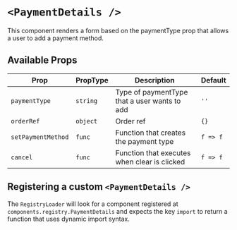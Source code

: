 # `<PaymentDetails />`

This component renders a form based on the paymentType prop that allows a user to add a payment method.

## Available Props

| Prop               | PropType | Description                                  | Default  |
| ------------------ | -------- | -------------------------------------------- | -------- |
| `paymentType`      | `string` | Type of paymentType that a user wants to add | `''`     |
| `orderRef`         | `object` | Order ref                                    | `{}`     |
| `setPaymentMethod` | `func`   | Function that creates the payment type       | `f => f` |
| `cancel`           | `func`   | Function that executes when clear is clicked | `f => f` |

## Registering a custom `<PaymentDetails />`

The `RegistryLoader` will look for a component registered at `components.registry.PaymentDetails` and expects the key `import` to return a function that uses dynamic import syntax.
